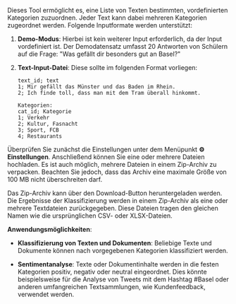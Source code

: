 Dieses Tool ermöglicht es, eine Liste von Texten bestimmten, vordefinierten Kategorien zuzuordnen. Jeder Text kann dabei mehreren Kategorien zugeordnet werden. Folgende Inputformate werden unterstützt:

1. **Demo-Modus**: Hierbei ist kein weiterer Input erforderlich, da der Input vordefiniert ist. Der Demodatensatz umfasst 20 Antworten von Schülern auf die Frage: "Was gefällt dir besonders gut an Basel?"

2. **Text-Input-Datei**: Diese sollte im folgenden Format vorliegen:
    ```
    text_id; text
    1; Mir gefällt das Münster und das Baden im Rhein.
    2; Ich finde toll, dass man mit dem Tram überall hinkommt.

    Kategorien:
    cat_id; Kategorie
    1; Verkehr
    2; Kultur, Fasnacht
    3; Sport, FCB
    4; Restaurants
    ```

Überprüfen Sie zunächst die Einstellungen unter dem Menüpunkt **⚙️ Einstellungen**. Anschließend können Sie eine oder mehrere Dateien hochladen. Es ist auch möglich, mehrere Dateien in einem Zip-Archiv zu verpacken. Beachten Sie jedoch, dass das Archiv eine maximale Größe von 100 MB nicht überschreiten darf.

Das Zip-Archiv kann über den Download-Button heruntergeladen werden. Die Ergebnisse der Klassifizierung werden in einem Zip-Archiv als eine oder mehrere Textdateien zurückgegeben. Diese Dateien tragen den gleichen Namen wie die ursprünglichen CSV- oder XLSX-Dateien.

**Anwendungsmöglichkeiten**:

- **Klassifizierung von Texten und Dokumenten**: Beliebige Texte und Dokumente können nach vorgegebenen Kategorien klassifiziert werden.

- **Sentimentanalyse**: Texte oder Dokumentinhalte werden in die festen Kategorien positiv, negativ oder neutral eingeordnet. Dies könnte beispielsweise für die Analyse von Tweets mit dem Hashtag #Basel oder anderen umfangreichen Textsammlungen, wie Kundenfeedback, verwendet werden.
